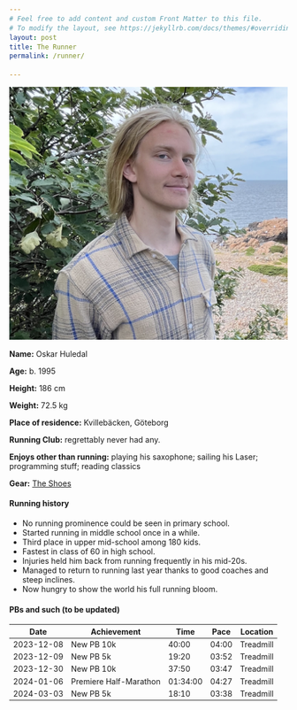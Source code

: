 ```yaml
---
# Feel free to add content and custom Front Matter to this file.
# To modify the layout, see https://jekyllrb.com/docs/themes/#overriding-theme-defaults
layout: post
title: The Runner
permalink: /runner/

---
```


<img src="/assets/images/face-me.png" alt="The Runner" class="img-small img-right">

**Name:** Oskar Huledal

**Age:** 
b. 1995


**Height:** 
186 cm


**Weight:** 
72.5 kg


**Place of residence:** 
Kvillebäcken, Göteborg

**Running Club:** regrettably never had any. 

**Enjoys other than running:** 
playing his saxophone; sailing his Laser; programming stuff; reading classics

**Gear:**
[The Shoes](/shoes.markdown)



#### Running history

- No running prominence could be seen in primary school.
- Started running in middle school once in a while. 
- Third place in upper mid-school among 180 kids. 
- Fastest in class of 60 in high school. 
- Injuries held him back from running frequently in his mid-20s.
- Managed to return to running last year thanks to good coaches and steep inclines.
-  Now hungry to show the world his full running bloom.



#### PBs and such (to be updated)

| Date       | Achievement                 | Time       | Pace       | Location   |
|------------|-----------------------------|------------|------------|------------|
| 2023-12-08 | New PB 10k                  | 40:00      | 04:00      | Treadmill  |
| 2023-12-09 | New PB 5k                   | 19:20      | 03:52      | Treadmill  |
| 2023-12-30 | New PB 10k                  | 37:50      | 03:47      | Treadmill  |
| 2024-01-06 | Premiere Half-Marathon      | 01:34:00   | 04:27      | Treadmill  |
| 2024-03-03 | New PB 5k                   | 18:10      | 03:38      | Treadmill  |
